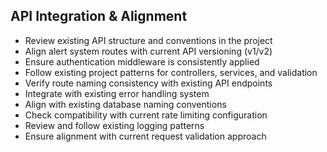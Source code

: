 ## API Integration & Alignment

- Review existing API structure and conventions in the project
- Align alert system routes with current API versioning (v1/v2)
- Ensure authentication middleware is consistently applied
- Follow existing project patterns for controllers, services, and validation
- Verify route naming consistency with existing API endpoints
- Integrate with existing error handling system
- Align with existing database naming conventions
- Check compatibility with current rate limiting configuration
- Review and follow existing logging patterns
- Ensure alignment with current request validation approach